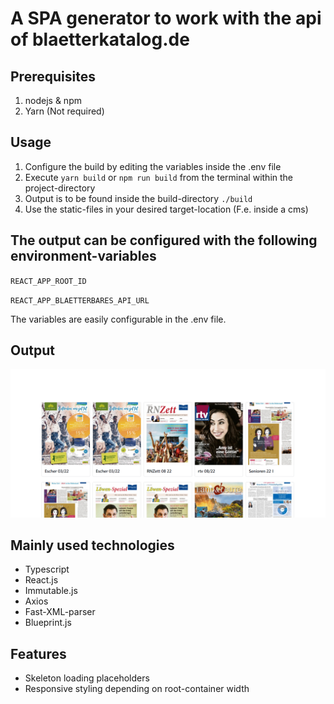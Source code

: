 # A SPA generator to work with the api of blaetterkatalog.de

## Prerequisites

1. nodejs & npm
2. Yarn (Not required)

## Usage

1. Configure the build by editing the variables inside the .env file
2. Execute `yarn build` or `npm run build` from the terminal within the project-directory
3. Output is to be found inside the build-directory `./build`
4. Use the static-files in your desired target-location (F.e. inside a cms)

## The output can be configured with the following environment-variables

`REACT_APP_ROOT_ID`

`REACT_APP_BLAETTERBARES_API_URL`

<!-- `REACT_APP_BLAETTERBARES_FILTER_ID` -->

The variables are easily configurable in the .env file.

## Output

![Output](./screenshots/loaded.png)

## Mainly used technologies

- Typescript
- React.js
- Immutable.js
- Axios
- Fast-XML-parser
- Blueprint.js

## Features

- Skeleton loading placeholders
- Responsive styling depending on root-container width
